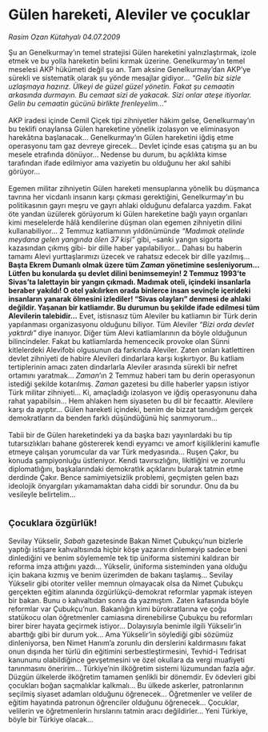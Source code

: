 # Gülen hareketi, Aleviler ve çocuklar

*Rasim Ozan Kütahyalı 04.07.2009*

<div class="taraf_structure_2col_1zq">
<div class="margen_n">



 <p>Şu an Genelkurmay’ın temel stratejisi Gülen hareketini yalnızlaştırmak, izole etmek ve bu yolla hareketin belini kırmak üzerine. Genelkurmay’ın temel meselesi AKP hükümeti değil şu an. Tam aksine Genelkurmay’dan AKP’ye sürekli ve sistematik olarak şu yönde mesajlar gidiyor<i>... “Gelin biz sizle uzlaşmaya hazırız. Ülkeyi de güzel güzel yönetin. Fakat şu cemaatin arkasında durmayın. Bu cemaat sizi de yakacak. Sizi onlar ateşe itiyorlar. Gelin bu cemaatin gücünü birlikte frenleyelim...”</i> <br/><br/>AKP iradesi içinde Cemil Çiçek tipi zihniyetler hâkim gelse, Genelkurmay’ın bu teklifi onaylansa Gülen hareketine yönelik izolasyon ve eliminasyon harekâtına başlanacak... Genelkurmay’ın Gülen hareketini iğdiş etme operasyonu tam gaz devreye girecek... Devlet içinde esas çatışma şu an bu mesele etrafında dönüyor... Nedense bu durum, bu açıklıkta kimse tarafından ifade edilmiyor ama vaziyetin bu olduğunu her akıl sahibi görüyor... <br/><br/>Egemen militar zihniyetin Gülen hareketi mensuplarına yönelik bu düşmanca tavrına her vicdanlı insanın karşı çıkması gerektiğini, Genelkurmay’ın bu politikasının gayrı meşru ve gayrı ahlaki olduğunu defalarca yazdım. Fakat öte yandan üzülerek görüyorum ki Gülen hareketine bağlı yayın organları kimi meselelerde hâlâ kendilerine düşman olan egemen zihniyetin dilini kullanabiliyor... 2 Temmuz katliamının yıldönümünde <i>“Madımak otelinde meydana gelen yangında ölen 37 kişi”</i> gibi, –sanki yangın sigorta kazasından çıkmış gibi- bir dille haber yapılabiliyor... Dahası bu haberin tamamı Alevi yurttaşlarımızı üzecek ve rahatsız edecek bir dille yazılmış...<b> Başta Ekrem Dumanlı olmak üzere tüm <i>Zaman</i> yönetimine sesleniyorum... Lütfen bu konularda şu devlet dilini benimsemeyin! 2 Temmuz 1993’te Sivas’ta lalettayin bir yangın çıkmadı. Madımak oteli, içindeki insanlarla beraber yakıldı! O otel yakılırken orada binlerce insan sevinçle içerideki insanların yanarak ölmesini izlediler! “Sivas olayları” denmesi de ahlaki değildir. Yaşanan bir katliamdır. Bu durumun bu şekilde ifade edilmesi tüm Alevilerin talebidir...</b> Evet, istisnasız tüm Aleviler bu katliamın bir Türk derin yapılanması organizasyonu olduğunu biliyor. Tüm Aleviler <i>“Bizi orda devlet yaktırdı”</i> diye inanıyor. Diğer tüm Alevi katliamlarının da böyle olduğunun bilincindeler. Fakat bu katliamlarda hemencecik provoke olan Sünni kitlelerdeki Alevifobi olgusunun da farkında Aleviler. Zaten onları katlettiren devlet zihniyeti de habire Alevileri dindarlara karşı kışkırtıyor. Bu katliam tertiplerinin amacı zaten dindarlarla Aleviler arasında sürekli bir nefret ortamını yaratmak...<i> Zaman</i>’ın 2 Temmuz haberi tam bu derin operasyonun istediği şekilde kotarılmış.<i> Zaman</i> gazetesi bu dille haberler yapsın istiyor Türk militar zihniyeti... Ki, amaçladığı izolasyon ve iğdiş operasyonunu daha rahat yapabilsin... Hem ahlaken hem siyaseten bu dil bir fecaattir. Alevilere karşı da ayıptır... Gülen hareketi içindeki, benim de bizzat tanıdığım gerçek demokratların da benden farklı düşündüğünü hiç sanmıyorum... <br/><br/>Tabii bir de Gülen hareketindeki ya da başka bazı yayınlardaki bu tip tutarsızlıkları bahane göstererek kendi eyyamcı ve amorf kişiliklerini kamufle etmeye çalışan yorumcular da var Türk medyasında... Ruşen Çakır, bu konuda şampiyonluğu üstleniyor. Kendi tavırsızlığını, likitliğini ve zorunlu diplomatlığını, başkalarındaki demokratlık açıklarını bularak tatmin etme derdinde Çakır. Bence samimiyetsizlik problemi, geçmişten gelen bazı ideolojik önyargıları yıkamamaktan daha ciddi bir sorundur. Onu da bu vesileyle belirtelim...<b> <br/><br/><font size="4"><br/>Çocuklara özgürlük!</font></b><font size="4"> <br/></font><br/>Sevilay Yükselir, <i>Sabah</i> gazetesinde Bakan Nimet Çubukçu’nun bizlerle yaptığı istişare kahvaltısında hiçbir köşe yazarını dinlemeyip sadece beni dinlediğini ve benim söylememle tek tip üniforma sistemini kaldıran bir reforma imza attığını yazdı... Yükselir, üniforma sisteminden yana olduğu için bakana kızmış ve benim üzerimden de bakanı taşlamış... Sevilay Yükselir gibi otoriter veliler memnun olmayacak olsa da Nimet Çubukçu gerçekten eğitim alanında özgürlükçü-demokrat reformlar yapmak isteyen bir bakan. Bunu o kahvaltıdan sonra da yazmıştım. Zaten kafasında böyle reformlar var Çubukçu’nun. Bakanlığın kimi bürokratlarına ve çoğu statükocu olan öğretmenler camiasına direnebilirse Çubukçu bu reformları birer birer hayata geçirmek istiyor... Dolayısıyla benimle ilgili Yükselir’in abarttığı gibi bir durum yok... Ama Yükselir’in söylediği gibi sözümüz dinleniyorsa, ben Nimet Hanım’a zorunlu din derslerini kaldırmasını fakat onun dışında her türlü din eğitimini serbestleştirmesini, Tevhid-i Tedrisat kanununu olabildiğince gevşetmesini ve özel okullara da vergi muafiyeti tanınmasını öneririm... Türkiye’nin ilköğretim sistemi lüzumundan fazla ağır. Düzgün ülkelerde ilköğretim tamamen şenlikli bir dönemdir. Ev ödevleri gibi çocukları boğan saçmalıklar kalkmalı... Bu ülkede askerler, patronlarının seçilmiş siyaset adamları olduğunu öğrenecek... Öğretmenler ve veliler de eğitim hayatında patronun öğrenciler olduğunu öğrenecek... Çocuklar, velilerin ve öğretmenlerin hırslarını tatmin aracı değildirler... Yeni Türkiye, böyle bir Türkiye olacak...</p>
<br/>
<br/>
<br/>



<br/>


<div id="taraf_not">
</div>

</div>


</div>
